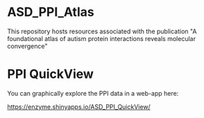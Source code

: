 # ASD_PPI_Atlas
This repository hosts resources associated with the publication "A foundational atlas of autism protein interactions reveals molecular convergence"
# PPI QuickView
You can graphically explore the PPI data in a web-app here:

https://enzyme.shinyapps.io/ASD_PPI_QuickView/

